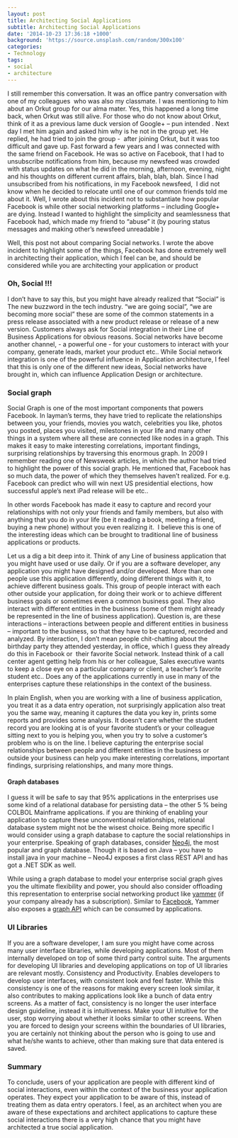 ```yaml
---
layout: post
title: Architecting Social Applications
subtitle: Architecting Social Applications
date: '2014-10-23 17:36:18 +1000'
background: 'https://source.unsplash.com/random/300x100'
categories:
- Technology
tags:
- social
- architecture
---
```

I still remember this conversation. It was an office pantry conversation with one of my colleagues  who was also my classmate. I was mentioning to him about an Orkut group for our alma mater. Yes, this happened a long time back, when Orkut was still alive. For those who do not know about Orkut, think of it as a previous lame duck version of Google+ – pun intended . Next day I met him again and asked him why is he not in the group yet. He replied, he had tried to join the group -  after joining Orkut, but it was too difficult and gave up. Fast forward a few years and I was connected with the same friend on Facebook. He was so active on Facebook, that I had to unsubscribe notifications from him, because my newsfeed was crowded with status updates on what he did in the morning, afternoon, evening, night and his thoughts on different current affairs, blah, blah, blah. Since I had unsubscribed from his notifications, in my Facebook newsfeed,  I did not know when he decided to relocate until one of our common friends told me about it. Well, I wrote about this incident not to substantiate how popular Facebook is while other social networking platforms – including Google+ are dying. Instead I wanted to highlight the simplicity and seamlessness that Facebook had, which made my friend to “abuse” it (by pouring status messages and making other’s newsfeed unreadable )

Well, this post not about comparing Social networks. I wrote the above incident to highlight some of the things, Facebook has done extremely well in architecting their application, which I feel can be, and should be considered while you are architecting your application or product

### Oh, Social !!!

I don’t have to say this, but you might have already realized that “Social” is The new buzzword in the tech industry. “we are going social”, “we are becoming more social” these are some of the common statements in a press release associated with a new product release or release of a new version. Customers always ask for Social integration in their Line of Business Applications for obvious reasons. Social networks have become another channel, - a powerful one - for your customers to interact with your company, generate leads, market your product etc.. While Social network integration is one of the powerful influence in Application architecture, I feel that this is only one of the different new ideas, Social networks have brought in, which can influence Application Design or architecture.

### Social graph

Social Graph is one of the most important components that powers Facebook. In layman’s terms, they have tried to replicate the relationships between you, your friends, movies you watch, celebrities you like, photos you posted, places you visited, milestones in your life and many other things in a system where all these are connected like nodes in a graph. This makes it easy to make interesting correlations, important findings, surprising relationships by traversing this enormous graph. In 2009 I remember reading one of Newsweek articles, in which the author had tried to highlight the power of this social graph. He mentioned that, Facebook has so much data, the power of which they themselves haven’t realized. For e.g. Facebook can predict who will win next US presidential elections, how successful apple’s next iPad release will be etc..

In other words Facebook has made it easy to capture and record your relationships with not only your friends and family members, but also with anything that you do in your life (be it reading a book, meeting a friend, buying a new phone) without you even realizing it.  I believe this is one of the interesting ideas which can be brought to traditional line of business applications or products.

Let us a dig a bit deep into it. Think of any Line of business application that you might have used or use daily. Or if you are a software developer, any application you might have designed and/or developed. More than one people use this application differently, doing different things with it, to achieve different business goals. This group of people interact with each other outside your application, for doing their work or to achieve different business goals or sometimes even a common business goal. They also interact with different entities in the business (some of them might already be represented in the line of business application). Question is, are these interactions – interactions between people and different entities in business – important to the business, so that they have to be captured, recorded and analyzed. By interaction, I don’t mean people chit-chatting about the birthday party they attended yesterday, in office, which I guess they already do this in Facebook or  their favorite Social network. Instead think of a call center agent getting help from his or her colleague, Sales executive wants to keep a close eye on a particular company or client, a teacher’s favorite student etc.. Does any of the applications currently in use in many of the enterprises capture these relationships in the context of the business.

In plain English, when you are working with a line of business application, you treat it as a data entry operation, not surprisingly application also treat you the same way, meaning it captures the data you key in, prints some reports and provides some analysis. It doesn’t care whether the student record you are looking at is of your favorite student’s or your colleague sitting next to you is helping you, when you try to solve a customer’s problem who is on the line. I believe capturing the enterprise social relationships between people and different entities in the business or outside your business can help you make interesting correlations, important findings, surprising relationships, and many more things.

#### Graph databases

I guess it will be safe to say that 95% applications in the enterprises use some kind of a relational database for persisting data – the other 5 % being COLBOL Mainframe applications. if you are thinking of enabling your application to capture these unconventional relationships, relational database system might not be the wisest choice. Being more specific I would consider using a graph database to capture the social relationships in your enterprise. Speaking of graph databases, consider [Neo4j](http://neo4j.com/), the most popular and graph database. Though it is based on Java – you have to install java in your machine – Neo4J exposes a first class REST API and has got a .NET SDK as well.

While using a graph database to model your enterprise social graph gives you the ultimate flexibility and power, you should also consider offloading this representation to enterprise social networking product like [yammer](https://www.yammer.com/) (if your company already has a subscription). Similar to [Facebook](https://developers.facebook.com/docs/graph-api), Yammer also exposes a [graph API](https://developer.yammer.com/opengraph/) which can be consumed by applications.

### UI Libraries

If you are a software developer, I am sure you might have come across many user interface libraries, while developing applications. Most of them internally developed on top of some third party control suite. The arguments for developing UI libraries and developing applications on top of UI libraries are relevant mostly. Consistency and Productivity. Enables developers to develop user interfaces, with consistent look and feel faster. While this consistency is one of the reasons for making every screen look similar, it also contributes to making applications look like a bunch of data entry screens. As a matter of fact, consistency is no longer the user interface design guideline, instead it is intuitiveness. Make your UI intuitive for the user, stop worrying about whether it looks similar to other screens. When you are forced to design your screens within the boundaries of UI libraries, you are certainly not thinking about the person who is going to use and what he/she wants to achieve, other than making sure that data entered is saved.

### Summary

To conclude, users of your application are people with different kind of social interactions, even within the context of the business your application operates. They expect your application to be aware of this, instead of treating them as data entry operators. I feel, as an architect when you are aware of these expectations and architect applications to capture these social interactions there is a very high chance that you might have architected a true social application.